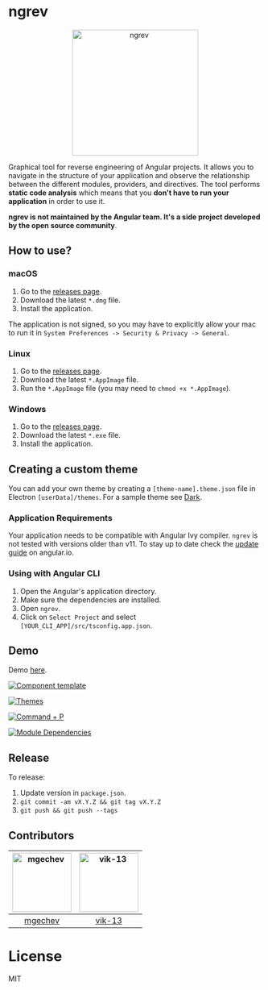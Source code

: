 # ngrev

<p align="center">
  <img src="https://raw.githubusercontent.com/mgechev/ngrev/master/src/assets/icons/favicon.512x512.png" alt="ngrev" width="250">
</p>

Graphical tool for reverse engineering of Angular projects. It allows you to navigate in the structure of your application and observe the relationship between the different modules, providers, and directives. The tool performs **static code analysis** which means that you **don't have to run your application** in order to use it.

**ngrev is not maintained by the Angular team. It's a side project developed by the open source community**.

## How to use?

### macOS

1.  Go to the [releases page](https://github.com/mgechev/ngrev/releases).
2.  Download the latest `*.dmg` file.
3.  Install the application.

The application is not signed, so you may have to explicitly allow your mac to run it in `System Preferences -> Security & Privacy -> General`.

### Linux

1.  Go to the [releases page](https://github.com/mgechev/ngrev/releases).
2.  Download the latest `*.AppImage` file.
3.  Run the `*.AppImage` file (you may need to `chmod +x *.AppImage`).

### Windows

1.  Go to the [releases page](https://github.com/mgechev/ngrev/releases).
2.  Download the latest `*.exe` file.
3.  Install the application.

## Creating a custom theme

You can add your own theme by creating a `[theme-name].theme.json` file in Electron `[userData]/themes`. For a sample theme see [Dark](https://github.com/mgechev/ngrev/blob/master/app/dark.theme.json).

### Application Requirements

Your application needs to be compatible with Angular Ivy compiler. `ngrev` is not tested with versions older than v11. To stay up to date check the [update guide](https://angular.io/guide/updating) on angular.io.

### Using with Angular CLI

1.  Open the Angular's application directory.
2.  Make sure the dependencies are installed.
3.  Open `ngrev`.
4.  Click on `Select Project` and select `[YOUR_CLI_APP]/src/tsconfig.app.json`.

## Demo

Demo [here](https://www.youtube.com/watch?v=sKdsxdeLWjM).

<a href="https://raw.githubusercontent.com/mgechev/ngrev/master/assets/1.png" target="_blank"><img src="https://raw.githubusercontent.com/mgechev/ngrev/master/assets/1.png" alt="Component template"/></a>

<a href="https://raw.githubusercontent.com/mgechev/ngrev/master/assets/2.png" target="_blank"><img src="https://raw.githubusercontent.com/mgechev/ngrev/master/assets/2.png" alt="Themes"></a>

<a href="https://raw.githubusercontent.com/mgechev/ngrev/master/assets/3.png" target="_blank"><img src="https://raw.githubusercontent.com/mgechev/ngrev/master/assets/3.png" alt="Command + P"></a>

<a href="https://raw.githubusercontent.com/mgechev/ngrev/master/assets/4.png" target="_blank"><img src="https://raw.githubusercontent.com/mgechev/ngrev/master/assets/4.png" alt="Module Dependencies"></a>

## Release

To release:

1. Update version in `package.json`.
2. `git commit -am vX.Y.Z && git tag vX.Y.Z`
3. `git push && git push --tags`

## Contributors

[<img alt="mgechev" src="https://avatars1.githubusercontent.com/u/455023?v=4&s=117" width="117">](https://github.com/mgechev) |[<img alt="vik-13" src="https://avatars3.githubusercontent.com/u/1905584?v=4&s=117" width="117">](https://github.com/vik-13) |
:---: |:---: |
[mgechev](https://github.com/mgechev) |[vik-13](https://github.com/vik-13) |

# License

MIT
